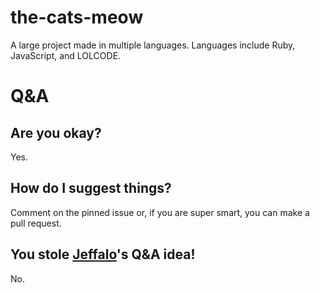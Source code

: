 # the-cats-meow
A large project made in multiple languages. Languages include Ruby, JavaScript, and LOLCODE.
# Q&A
## Are you okay?
Yes.
## How do I suggest things?
Comment on the pinned issue or, if you are super smart, you can make a pull request.
## You stole [Jeffalo](https://github.com/Jeffalo)'s Q&A idea!
No.
